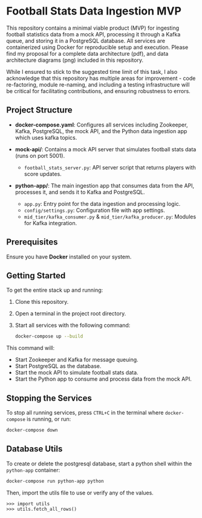 # Football Stats Data Ingestion MVP

This repository contains a minimal viable product (MVP) for ingesting football statistics data from a mock API,
processing it through a Kafka queue, and storing it in a PostgreSQL database. All services are containerized using
Docker for reproducible setup and execution. Please find my proposal for a complete data architecture (pdf), and data architecture diagrams (png) included in this repository. 

While I ensured to stick to the suggested time limit of this task, I also acknowledge that this repository has multiple areas for improvement - code re-factoring, module re-naming, and including a testing infrastructure will be critical for facilitating contributions, and ensuring robustness to errors.  

## Project Structure

- **docker-compose.yaml**: Configures all services including Zookeeper, Kafka, PostgreSQL, the mock API, and the Python
  data ingestion app which uses kafka topics.

- **mock-api/**: Contains a mock API server that simulates football stats data (runs on port 5001).

  - `football_stats_server.py`: API server script that returns players with score updates.

- **python-app/**: The main ingestion app that consumes data from the API, processes it, and sends it to Kafka and
  PostgreSQL.
  - `app.py`: Entry point for the data ingestion and processing logic.
  - `config/settings.py`: Configuration file with app settings.
  - `mid_tier/kafka_consumer.py` & `mid_tier/kafka_producer.py`: Modules for Kafka integration.

## Prerequisites

Ensure you have **Docker** installed on your system.

## Getting Started

To get the entire stack up and running:

1. Clone this repository.
2. Open a terminal in the project root directory.
3. Start all services with the following command:

   ```bash
   docker-compose up --build
   ```

This command will:

- Start Zookeeper and Kafka for message queuing.
- Start PostgreSQL as the database.
- Start the mock API to simulate football stats data.
- Start the Python app to consume and process data from the mock API.

## Stopping the Services

To stop all running services, press `CTRL+C` in the terminal where `docker-compose` is running, or run:

```bash
docker-compose down
```

## Database Utils

To create or delete the postgresql database, start a python shell within the `python-app` container:

```bash
docker-compose run python-app python
```

Then, import the utils file to use or verify any of the values.

```ipython
>>> import utils
>>> utils.fetch_all_rows()
```
